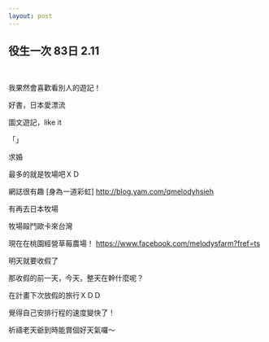 ```yaml
---
layout: post
---
```


役生一次 83日 2.11
---

<br>


我果然會喜歡看別人的遊記！

好書，日本愛漂流

圖文遊記，like it

「」

求婚


最多的就是牧場吧ＸＤ


網誌很有趣 [身為一道彩虹] http://blog.yam.com/qmelodyhsieh

有再去日本牧場

牧場毆鬥歐卡來台灣

現在在桃園經營草莓農場！ https://www.facebook.com/melodysfarm?fref=ts






明天就要收假了

那收假的前一天，今天，整天在幹什麼呢？

在計畫下次放假的旅行ＸＤＤ


覺得自己安排行程的速度變快了！


祈禱老天爺到時能賞個好天氣囉～







<br>
